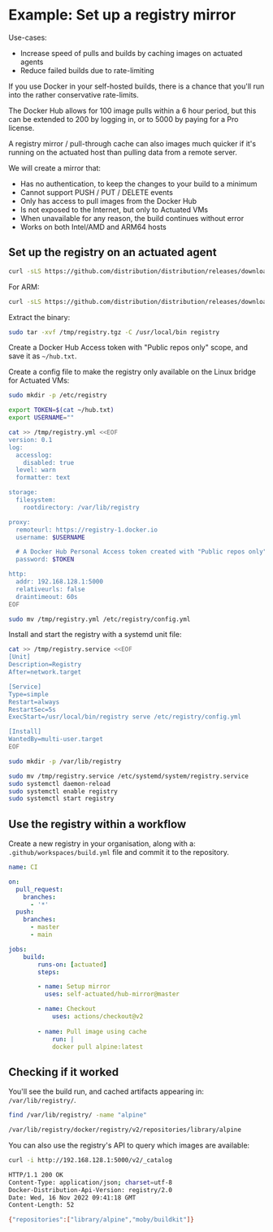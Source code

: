# Example: Set up a registry mirror

Use-cases:

* Increase speed of pulls and builds by caching images on actuated agents
* Reduce failed builds due to rate-limiting

If you use Docker in your self-hosted builds, there is a chance that you'll run into the rather conservative rate-limits.

The Docker Hub allows for 100 image pulls within a 6 hour period, but this can be extended to 200 by logging in, or to 5000 by paying for a Pro license.

A registry mirror / pull-through cache can also images much quicker if it's running on the actuated host than pulling data from a remote server.

We will create a mirror that:

* Has no authentication, to keep the changes to your build to a minimum
* Cannot support PUSH / PUT / DELETE events
* Only has access to pull images from the Docker Hub
* Is not exposed to the Internet, but only to Actuated VMs
* When unavailable for any reason, the build continues without error
* Works on both Intel/AMD and ARM64 hosts

## Set up the registry on an actuated agent

```bash
curl -sLS https://github.com/distribution/distribution/releases/download/v2.8.1/registry_2.8.1_linux_amd64.tar.gz -o /tmp/registry.tgz
```

For ARM:

```bash
curl -sLS https://github.com/distribution/distribution/releases/download/v2.8.1/registry_2.8.1_linux_arm64.tar.gz -o /tmp/registry.tgz
```

Extract the binary:

```bash
sudo tar -xvf /tmp/registry.tgz -C /usr/local/bin registry
```

Create a Docker Hub Access token with "Public repos only" scope, and save it as `~/hub.txt`.

Create a config file to make the registry only available on the Linux bridge for Actuated VMs:

```bash
sudo mkdir -p /etc/registry

export TOKEN=$(cat ~/hub.txt)
export USERNAME=""

cat >> /tmp/registry.yml <<EOF
version: 0.1
log:
  accesslog:
    disabled: true
  level: warn
  formatter: text

storage:
  filesystem:
    rootdirectory: /var/lib/registry

proxy:
  remoteurl: https://registry-1.docker.io
  username: $USERNAME

  # A Docker Hub Personal Access token created with "Public repos only" scope
  password: $TOKEN

http:
  addr: 192.168.128.1:5000
  relativeurls: false
  draintimeout: 60s
EOF

sudo mv /tmp/registry.yml /etc/registry/config.yml
```

Install and start the registry with a systemd unit file:

```bash
cat >> /tmp/registry.service <<EOF
[Unit]
Description=Registry
After=network.target

[Service]
Type=simple
Restart=always
RestartSec=5s
ExecStart=/usr/local/bin/registry serve /etc/registry/config.yml

[Install]
WantedBy=multi-user.target
EOF

sudo mkdir -p /var/lib/registry

sudo mv /tmp/registry.service /etc/systemd/system/registry.service
sudo systemctl daemon-reload
sudo systemctl enable registry
sudo systemctl start registry
```

## Use the registry within a workflow

Create a new registry in your organisation, along with a: `.github/workspaces/build.yml` file and commit it to the repository.

```yaml
name: CI

on:
  pull_request:
    branches:
      - '*'
  push:
    branches:
      - master
      - main

jobs:
    build:
        runs-on: [actuated]
        steps:

        - name: Setup mirror
          uses: self-actuated/hub-mirror@master

        - name: Checkout
            uses: actions/checkout@v2
    
        - name: Pull image using cache
            run: |
            docker pull alpine:latest
```

## Checking if it worked

You'll see the build run, and cached artifacts appearing in: `/var/lib/registry/`.

```bash
find /var/lib/registry/ -name "alpine"

/var/lib/registry/docker/registry/v2/repositories/library/alpine
```

You can also use the registry's API to query which images are available:

```bash
curl -i http://192.168.128.1:5000/v2/_catalog

HTTP/1.1 200 OK
Content-Type: application/json; charset=utf-8
Docker-Distribution-Api-Version: registry/2.0
Date: Wed, 16 Nov 2022 09:41:18 GMT
Content-Length: 52

{"repositories":["library/alpine","moby/buildkit"]}
```
